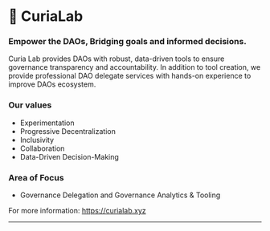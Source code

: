 # 🏢 CuriaLab
### Empower the DAOs, Bridging goals and informed decisions.

Curia Lab provides DAOs with robust, data-driven tools to ensure governance transparency and accountability. In addition to tool creation, we provide professional DAO delegate services with hands-on experience to improve DAOs ecosystem.


### Our values
- Experimentation
- Progressive Decentralization
- Inclusivity
- Collaboration
- Data-Driven Decision-Making

### Area of Focus
- Governance Delegation and Governance Analytics & Tooling

For more information: https://curialab.xyz

---
